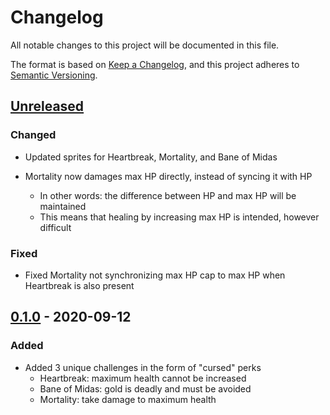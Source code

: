 # Changelog

All notable changes to this project will be documented in this file.

The format is based on [Keep a Changelog](https://keepachangelog.com/en/1.0.0/), and this project adheres to [Semantic Versioning](https://semver.org/spec/v2.0.0.html).

## [Unreleased]

### Changed

- Updated sprites for Heartbreak, Mortality, and Bane of Midas

- Mortality now damages max HP directly, instead of syncing it with HP
  - In other words: the difference between HP and max HP will be maintained
  - This means that healing by increasing max HP is intended, however difficult

### Fixed

- Fixed Mortality not synchronizing max HP cap to max HP when Heartbreak is also present

## [0.1.0] - 2020-09-12

### Added

- Added 3 unique challenges in the form of "cursed" perks
  - Heartbreak: maximum health cannot be increased
  - Bane of Midas: gold is deadly and must be avoided
  - Mortality: take damage to maximum health

[unreleased]: https://github.com/Arcensoth/challenge-buffet-noita/compare/v0.1.0...HEAD
[0.1.0]: https://github.com/Arcensoth/challenge-buffet-noita/releases/tag/v0.1.0
